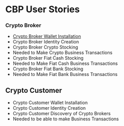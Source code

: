 # CBP User Stories

### Crypto Broker
* [Crypto Broker Wallet Installation](stories/stories/Crypto_Broker_Wallet_Installation.story)
* Crypto Broker Identity Creation
* Crypto Broker Crypto Stocking
 * Needed to Make Crypto Business Transactions
* Crypto Broker Fiat Cash Stocking
 * Needed to Make Fiat Cash Business Transactions
* Crypto Broker Fiat Bank Stocking
 * Needed to Make Fiat Bank Business Transactions

## Crypto Customer
* Crypto Customer Wallet Installation
* Crypto Customer Identity Creation
* Crypto Customer Discovery of Crypto Brokers
 * Needed to be able to make Business Transactions

